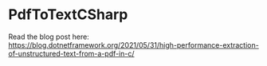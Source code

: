 # PdfToTextCSharp

Read the blog post here: https://blog.dotnetframework.org/2021/05/31/high-performance-extraction-of-unstructured-text-from-a-pdf-in-c/
